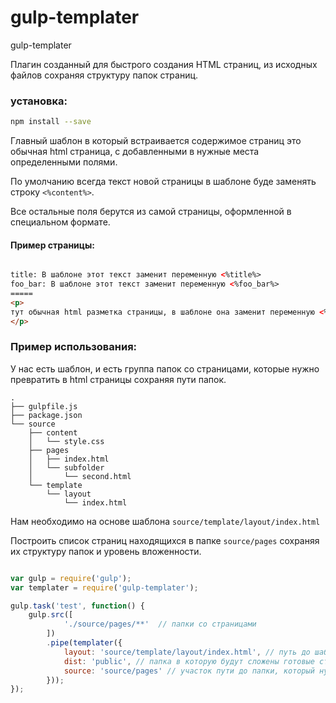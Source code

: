 # gulp-templater

gulp-templater

Плагин созданный для быстрого создания HTML страниц, из исходных файлов сохраняя структуру папок страниц.

### установка:

```bash
npm install --save
```

Главный шаблон в который встраивается содержимое страниц это обычная html страница, с добавленными в нужные места определенными полями.

По умолчанию всегда текст новой страницы в шаблоне буде заменять строку `<%content%>`.

Все остальные поля берутся из самой страницы, оформленной в специальном формате.

#### Пример страницы:

```html

title: В шаблоне этот текст заменит переменную <%title%>
foo_bar: В шаблоне этот текст заменит переменную <%foo_bar%>
=====
<p>
тут обычная html разметка страницы, в шаблоне она заменит переменную <%content%>
</p>

```

### Пример использования:

У нас есть шаблон, и есть группа папок со страницами, которые нужно превратить в html страницы сохраняя пути папок.

```
.
├── gulpfile.js
├── package.json
└── source
    ├── content
    │   └── style.css
    ├── pages
    │   ├── index.html
    │   └── subfolder
    │       └── second.html
    └── template
        └── layout
            └── index.html
```

Нам необходимо на основе шаблона 
` source/template/layout/index.html `

Построить список страниц находящихся в папке 
`source/pages` сохраняя их структуру папок и уровень вложенности.


```js

var gulp = require('gulp');
var templater = require('gulp-templater');

gulp.task('test', function() {
    gulp.src([
            './source/pages/**'  // папки со страницами
        ])
        .pipe(templater({
            layout: 'source/template/layout/index.html', // путь до шаблона
            dist: 'public', // папка в которую будут сложены готовые страницы
            source: 'source/pages' // участок пути до папки, который нужно исключить
        }));
});


```
